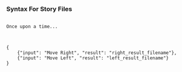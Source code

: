 ### Syntax For Story Files

```

Once upon a time...



{
    {"input": "Move Right", "result": "right_result_filename"},
    {"input": "Move Left", "result": "left_result_filename"}
}
```
